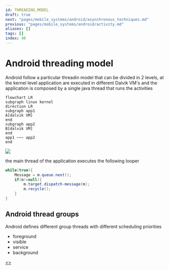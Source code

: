 ```yaml
---
id: THREADING_MODEL
draft: true
next: "pages/mobile_systems/android/asynchronous_techniques.md"
previous: "pages/mobile_systems/android/activity.md"
aliases: []
tags: []
index: 40
---
```


# Android threading model

Android follow a particular threadin model that can be divided in 2 levels, at the kernel level application are executed in different Dalvik VM's and the application is composed by a single java thread that runs the activities

```mermaid
flowchart LR
subgraph linux kernel
direction LR
subgraph app1
A[dalvik VM]
end
subgraph app2
B[dalvik VM]
end
app1 ~~~ app2
end
```

![](assets/mobile_systems/Pasted%20image%2020240509151244.png)

the main thread of the application executes the following looper

```java
while(true){
	Message = m.queue.next();
	if(m!=null){
		m.target.dispatch-message(m);
		m.recycle();
	}
}
```


## Android thread groups

Android defines different group threads with different scheduling priorities

- foreground
- visible
- service
- background

[<](pages/mobile_systems/android/activity.md)[>](pages/mobile_systems/android/asynchronous_techniques.md)
